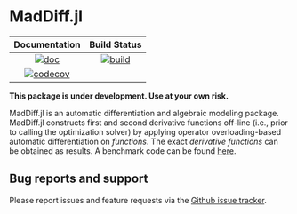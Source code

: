 # MadDiff.jl


| **Documentation** | **Build Status** |
|:-----------------:|:----------------:|
| [![doc](https://img.shields.io/badge/docs-dev-blue.svg)](https://sshin23.github.io/MadDiff.jl/dev) | [![build](https://github.com/sshin23/MadDiff.jl/actions/workflows/test.yml/badge.svg)](https://github.com/sshin23/MadDiff.jl/actions/workflows/test.yml) 
[![codecov](https://codecov.io/gh/sshin23/MadDiff.jl/branch/main/graph/badge.svg?token=U6NMMW0IT5)](https://codecov.io/gh/sshin23/MadDiff.jl) |



**This package is under development. Use at your own risk.**

MadDiff.jl is an automatic differentiation and algebraic modeling package. MadDiff.jl constructs first and second derivative functions off-line (i.e., prior to calling the optimization solver) by applying operator overloading-based automatic differentiation on _functions_. The exact _derivative functions_ can be obtained as results. A benchmark code can be found [here](https://github.com/sshin23/MadDiff.jl/blob/main/benchmark/benchmark.jl).

## Bug reports and support
Please report issues and feature requests via the [Github issue tracker](https://github.com/sshin23/MadDiff.jl/issues). 
